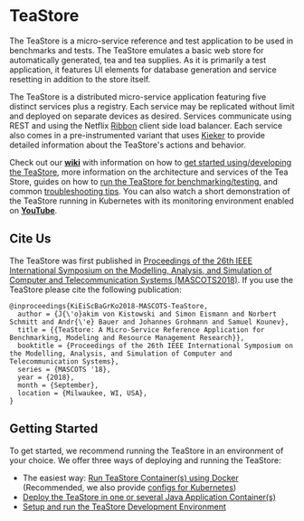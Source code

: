 # TeaStore #  

The TeaStore is a micro-service reference and test application to be used in benchmarks and tests. The TeaStore emulates a basic web store for automatically generated, tea and tea supplies. As it is primarily a test application, it features UI elements for database generation and service resetting in addition to the store itself. 

The TeaStore is a distributed micro-service application featuring five distinct services plus a registry. Each service may be replicated without limit and deployed on separate devices as desired. Services communicate using REST and using the Netflix [Ribbon](https://github.com/Netflix/ribbon) client side load balancer. Each service also comes in a pre-instrumented variant that uses [Kieker](http://kieker-monitoring.net) to provide detailed information about the TeaStore's actions and behavior.

Check out our **[wiki](https://github.com/DescartesResearch/TeaStore/wiki)** with information on how to [get started using/developing the TeaStore](https://github.com/DescartesResearch/TeaStore/wiki/Getting-Started), more information on the architecture and services of the Tea Store, guides on how to [run the TeaStore for benchmarking/testing](https://github.com/DescartesResearch/TeaStore/wiki/Testing-and-Benchmarking), and common [troubleshooting tips](https://github.com/DescartesResearch/TeaStore/wiki/Troubleshooting).
You can also watch a short demonstration of the TeaStore running in Kubernetes with its monitoring environment enabled on **[YouTube](https://www.youtube.com/watch?v=6OcSNrErzGE&feature=youtu.be)**.

## Cite Us

The TeaStore was first published in [Proceedings of the 26th IEEE International Symposium on the Modelling, Analysis, and Simulation of Computer and Telecommunication Systems (MASCOTS2018)](https://ieeexplore.ieee.org/document/8526888). If you use the TeaStore please cite the following publication:

    @inproceedings{KiEiScBaGrKo2018-MASCOTS-TeaStore,
      author = {J{\'o}akim von Kistowski and Simon Eismann and Norbert Schmitt and Andr{\'e} Bauer and Johannes Grohmann and Samuel Kounev},
      title = {{TeaStore: A Micro-Service Reference Application for Benchmarking, Modeling and Resource Management Research}},
      booktitle = {Proceedings of the 26th IEEE International Symposium on the Modelling, Analysis, and Simulation of Computer and Telecommunication Systems},
      series = {MASCOTS '18},
      year = {2018},
      month = {September},
      location = {Milwaukee, WI, USA},
    }


## Getting Started

To get started, we recommend running the TeaStore in an environment of your choice. We offer three ways of deploying and running the TeaStore:
* The easiest way: [Run TeaStore Container(s) using Docker](https://github.com/DescartesResearch/TeaStore/wiki/Getting-Started#run-pet-supply-store-containers-using-docker) (Recommended, we also provide [configs for Kubernetes](https://github.com/DescartesResearch/TeaStore/wiki/Getting-Started#3-run-the-teastore-on-a-kubernetes-cluster))
* [Deploy the TeaStore in one or several Java Application Container(s)](https://github.com/DescartesResearch/TeaStore/wiki/Getting-Started#deploy-the-pet-supply-store-in-java-application-containers)
* [Setup and run the TeaStore Development Environment](https://github.com/DescartesResearch/TeaStore/wiki/Getting-Started#setup-and-run-the-pet-supply-store-development-environment)

